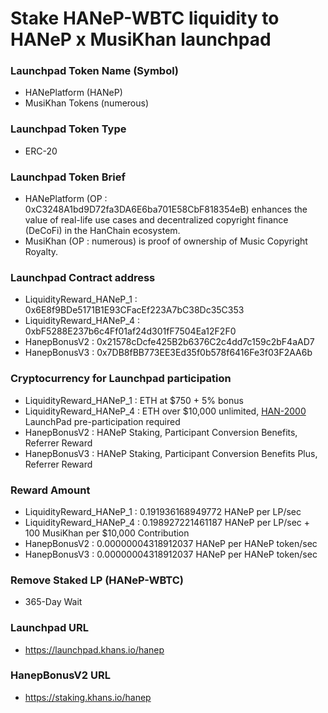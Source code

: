 # Stake HANeP-WBTC liquidity to HANeP x MusiKhan launchpad

### Launchpad Token Name (Symbol)
- HANePlatform (HANeP)
- MusiKhan Tokens (numerous)

### Launchpad Token Type
- ERC-20

### Launchpad Token Brief
- HANePlatform (OP : 0xC3248A1bd9D72fa3DA6E6ba701E58CbF818354eB) enhances the value of real-life use cases and decentralized copyright finance (DeCoFi) in the HanChain ecosystem.
- MusiKhan (OP : numerous) is proof of ownership of Music Copyright Royalty.

### Launchpad Contract address
- LiquidityReward_HANeP_1 : 0x6E8f9BDe5171B1E93CFacEf223A7bC38Dc35C353
- LiquidityReward_HANeP_4 : 0xbF5288E237b6c4Ff01af24d301fF7504Ea12F2F0
- HanepBonusV2 : 0x21578cDcfe425B2b6376C2c4dd7c159c2bF4aAD7
- HanepBonusV3 : 0x7DB8fBB773EE3Ed35f0b578f6416Fe3f03F2AA6b

### Cryptocurrency for Launchpad participation
- LiquidityReward_HANeP_1 : ETH at $750 + 5% bonus
- LiquidityReward_HANeP_4 : ETH over $10,000 unlimited, [HAN-2000](https://github.com/hanchain-paykhan/launchpad.khans.io/tree/main/HanChain#stake-han-wbtc-liquidity-to-han-launchpad) LaunchPad pre-participation required
- HanepBonusV2 : HANeP Staking, Participant Conversion Benefits, Referrer Reward
- HanepBonusV3 : HANeP Staking, Participant Conversion Benefits Plus, Referrer Reward

### Reward Amount
- LiquidityReward_HANeP_1 : 0.191936168949772 HANeP per LP/sec
- LiquidityReward_HANeP_4 : 0.198927221461187 HANeP per LP/sec + 100 MusiKhan per $10,000 Contribution
- HanepBonusV2 : 0.00000004318912037 HANeP per HANeP token/sec
- HanepBonusV3 : 0.00000004318912037 HANeP per HANeP token/sec

### Remove Staked LP (HANeP-WBTC)
- 365-Day Wait

### Launchpad URL
- https://launchpad.khans.io/hanep

### HanepBonusV2 URL
- https://staking.khans.io/hanep
